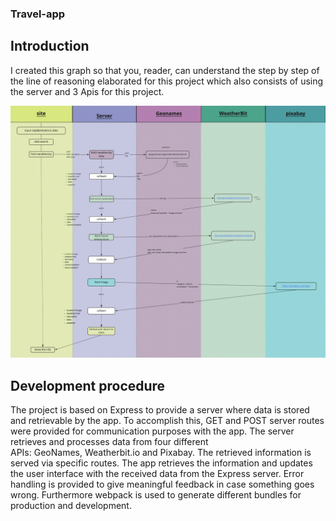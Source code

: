 ### Travel-app


 ## Introduction 
I created this graph so that you, reader, can understand the step by step of the line of reasoning elaborated for this project which also consists of using the server and 3 Apis for this project.

![flwochart](./src/client/styles/grafico.jpg)

 ## Development procedure
 
The project is based on Express to provide a server where data is stored and retrievable by the app. To accomplish this, GET and POST server routes were provided for communication purposes with the app. The server retrieves and processes data from four different APIs: GeoNames, Weatherbit.io and Pixabay. The retrieved information is served via specific routes. The app retrieves the information and updates the user interface with the received data from the Express server. Error handling is provided to give meaningful feedback in case something goes wrong. Furthermore webpack is used to generate different bundles for production and development.
